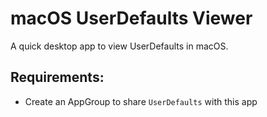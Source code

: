 # macOS UserDefaults Viewer
A quick desktop app to view UserDefaults in macOS.

## Requirements:
 - Create an AppGroup to share `UserDefaults` with this app
